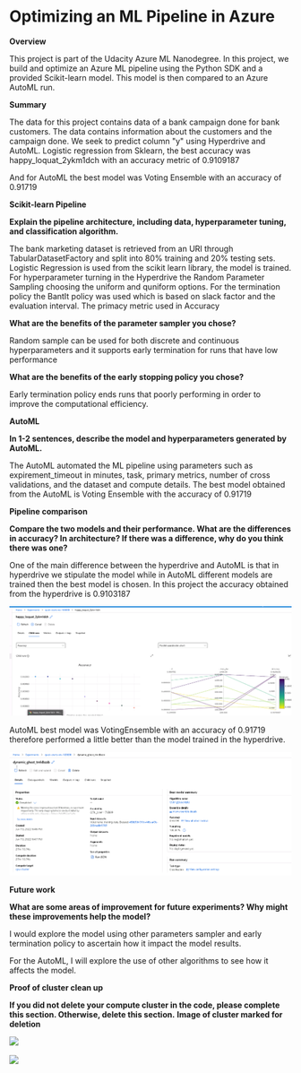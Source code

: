 # **Optimizing an ML Pipeline in Azure**

**Overview**

This project is part of the Udacity Azure ML Nanodegree. In this project, we build and optimize an Azure ML pipeline using the Python SDK and a provided Scikit-learn model. This model is then compared to an Azure AutoML run.

**Summary**

The data for this project contains data of a bank campaign done for bank customers. The data contains information about the customers and the campaign done. We seek to predict column &quot;y&quot; using Hyperdrive and AutoML. Logistic regression from Sklearn, the best accuracy was happy\_loquat\_2ykm1dch with an accuracy metric of 0.9109187

And for AutoML the best model was Voting Ensemble with an accuracy of 0.91719

**Scikit-learn Pipeline**

**Explain the pipeline architecture, including data, hyperparameter tuning, and classification algorithm.**

The bank marketing dataset is retrieved from an URI through TabularDatasetFactory and split into 80% training and 20% testing sets. Logistic Regression is used from the scikit learn library, the model is trained. For hyperparameter turning in the Hyperdrive the Random Parameter Sampling choosing the uniform and quniform options. For the termination policy the BantIt policy was used which is based on slack factor and the evaluation interval. The primacy metric used in Accuracy

**What are the benefits of the parameter sampler you chose?**

Random sample can be used for both discrete and continuous hyperparameters and it supports early termination for runs that have low performance

**What are the benefits of the early stopping policy you chose?**

Early termination policy ends runs that poorly performing in order to improve the computational efficiency.

**AutoML**

**In 1-2 sentences, describe the model and hyperparameters generated by AutoML.**

The AutoML automated the ML pipeline using parameters such as expirement\_timeout in minutes, task, primary metrics, number of cross validations, and the dataset and compute details. The best model obtained from the AutoML is Voting Ensemble with the accuracy of 0.91719

**Pipeline comparison**

**Compare the two models and their performance. What are the differences in accuracy? In architecture? If there was a difference, why do you think there was one?**

One of the main difference between the hyperdrive and AutoML is that in hyperdrive we stipulate the model while in AutoML different models are trained then the best model is chosen. In this project the accuracy obtained from the hyperdrive is 0.9103187

![](screenshorts/hyberdrive.png)

AutoML best model was VotingEnsemble with an accuracy of 0.91719 therefore performed a little better than the model trained in the hyperdrive.

![](screenshorts/automl.png)

**Future work**

**What are some areas of improvement for future experiments? Why might these improvements help the model?**

I would explore the model using other parameters sampler and early termination policy to ascertain how it impact the model results.

For the AutoML, I will explore the use of other algorithms to see how it affects the model.

**Proof of cluster clean up**

**If you did not delete your compute cluster in the code, please complete this section. Otherwise, delete this section.**   **Image of cluster marked for deletion**

![](RackMultipart20220119-4-1iy18l1_html_f021a88244f4e18d.png)

![](RackMultipart20220119-4-1iy18l1_html_318cad3ec67a3bbd.png)
